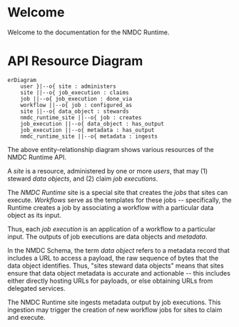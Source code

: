 # Welcome

Welcome to the documentation for the NMDC Runtime.

# API Resource Diagram

```mermaid
erDiagram
    user }|--o{ site : administers
    site ||--o{ job_execution : claims
    job ||--o{ job_execution : done_via
    workflow ||--o{ job : configured_as
    site ||--o{ data_object : stewards
    nmdc_runtime_site ||--o{ job : creates
    job_execution ||--o{ data_object : has_output
    job_execution ||--o{ metadata : has_output
    nmdc_runtime_site ||--o{ metadata : ingests
```

The above entity-relationship diagram shows various resources of the NMDC Runtime API.

A *site* is a resource, administered by one or more *users*, that may (1) steward *data objects*,
and (2) claim *job executions*.

The *NMDC Runtime* site is a special site that creates the *jobs* that sites can execute.
*Workflows* serve as the templates for these jobs -- specifically, the Runtime creates a job by
associating a workflow with a particular data object as its input.

Thus, each *job execution* is an application of a workflow to a particular input. The outputs of job
executions are data objects and *metadata*.

In the NMDC Schema, the term *data object* refers to a metadata record that includes a URL to access
a payload, the raw sequence of bytes that the data object identifies. Thus, "sites steward data
objects" means that sites ensure that data object metadata is accurate and actionable -- this
includes either directly hosting URLs for payloads, or else obtaining URLs from delegated services.

The NMDC Runtime site ingests metadata output by job executions. This ingestion may trigger the
creation of new workflow jobs for sites to claim and execute.